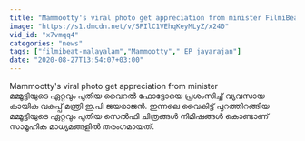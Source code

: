 ```yaml
---
title: "Mammootty's viral photo get appreciation from minister FilmiBeat Malayalam"
image: "https://s1.dmcdn.net/v/SPIlC1VEhqKeyMLyZ/x240"
vid_id: "x7vmqq4"
categories: "news"
tags: ["filmibeat-malayalam","Mammootty"," EP jayarajan"]
date: "2020-08-27T13:54:07+03:00"
---
```

Mammootty's viral photo get appreciation from minister  <br>മമ്മൂട്ടിയുടെ ഏറ്റവും പുതിയ വൈറല്‍ ഫോട്ടോയെ പ്രശംസിച്ച് വ്യവസായ കായിക വകുപ്പ് മന്ത്രി ഇ.പി ജയരാജന്‍. ഇന്നലെ വൈകിട്ട് പുറത്തിറങ്ങിയ മമ്മൂട്ടിയുടെ ഏറ്റവും പുതിയ സെല്‍ഫി ചിത്രങ്ങള്‍ നിമിഷങ്ങള്‍ കൊണ്ടാണ് സാമൂഹിക മാധ്യമങ്ങളില്‍ തരംഗമായത്.
